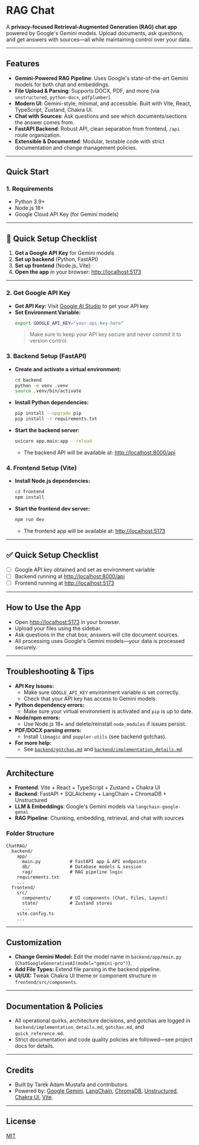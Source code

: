 # RAG Chat

A **privacy-focused Retrieval-Augmented Generation (RAG) chat app** powered by Google's Gemini models. Upload documents, ask questions, and get answers with sources—all while maintaining control over your data.

---

## Features

- **Gemini-Powered RAG Pipeline**: Uses Google's state-of-the-art Gemini models for both chat and embeddings.
- **File Upload & Parsing**: Supports DOCX, PDF, and more (via `unstructured`, `python-docx`, `pdfplumber`).
- **Modern UI**: Gemini-style, minimal, and accessible. Built with Vite, React, TypeScript, Zustand, Chakra UI.
- **Chat with Sources**: Ask questions and see which documents/sections the answer comes from.
- **FastAPI Backend**: Robust API, clean separation from frontend, `/api` route organization.
- **Extensible & Documented**: Modular, testable code with strict documentation and change management policies.

---

## Quick Start

### 1. **Requirements**
- Python 3.9+
- Node.js 18+
- Google Cloud API Key (for Gemini models)

---

## 🚀 Quick Setup Checklist

1. **Get a Google API Key** for Gemini models
2. **Set up backend** (Python, FastAPI)
3. **Set up frontend** (Node.js, Vite)
4. **Open the app** in your browser: [http://localhost:5173](http://localhost:5173)

---

### 2. Get Google API Key
- **Get API Key:** Visit [Google AI Studio](https://makersuite.google.com/app/apikey) to get your API key
- **Set Environment Variable:**
  ```bash
  export GOOGLE_API_KEY="your-api-key-here"
  ```
  > Make sure to keep your API key secure and never commit it to version control.

### 3. Backend Setup (FastAPI)
- **Create and activate a virtual environment:**
  ```bash
  cd backend
  python -m venv .venv
  source .venv/bin/activate
  ```
- **Install Python dependencies:**
  ```bash
  pip install --upgrade pip
  pip install -r requirements.txt
  ```
- **Start the backend server:**
  ```bash
  uvicorn app.main:app --reload
  ```
  - The backend API will be available at: [http://localhost:8000/api](http://localhost:8000/api)

### 4. Frontend Setup (Vite)
- **Install Node.js dependencies:**
  ```bash
  cd frontend
  npm install
  ```
- **Start the frontend dev server:**
  ```bash
  npm run dev
  ```
  - The frontend app will be available at: [http://localhost:5173](http://localhost:5173)

---

## ✅ Quick Setup Checklist
- [ ] Google API key obtained and set as environment variable
- [ ] Backend running at [http://localhost:8000/api](http://localhost:8000/api)
- [ ] Frontend running at [http://localhost:5173](http://localhost:5173)

---

## How to Use the App
- Open [http://localhost:5173](http://localhost:5173) in your browser.
- Upload your files using the sidebar.
- Ask questions in the chat box; answers will cite document sources.
- All processing uses Google's Gemini models—your data is processed securely.

---

## Troubleshooting & Tips
- **API Key Issues:**
  - Make sure `GOOGLE_API_KEY` environment variable is set correctly.
  - Check that your API key has access to Gemini models.
- **Python dependency errors:**
  - Make sure your virtual environment is activated and `pip` is up to date.
- **Node/npm errors:**
  - Use Node.js 18+ and delete/reinstall `node_modules` if issues persist.
- **PDF/DOCX parsing errors:**
  - Install `libmagic` and `poppler-utils` (see backend gotchas).
- **For more help:**
  - See [`backend/gotchas.md`](backend/app/gotchas.md) and [`backend/implementation_details.md`](backend/app/implementation_details.md).

---

## Architecture

- **Frontend**: Vite + React + TypeScript + Zustand + Chakra UI
- **Backend**: FastAPI + SQLAlchemy + LangChain + ChromaDB + Unstructured
- **LLM & Embeddings**: Google's Gemini models via `langchain-google-genai`
- **RAG Pipeline**: Chunking, embedding, retrieval, and chat with sources

### Folder Structure
```
ChatRAG/
  backend/
    app/
      main.py           # FastAPI app & API endpoints
      db/               # Database models & session
      rag/              # RAG pipeline logic
    requirements.txt
    ...
  frontend/
    src/
      components/       # UI components (Chat, Files, Layout)
      state/            # Zustand stores
      ...
    vite.config.ts
    ...
```

---

## Customization
- **Change Gemini Model:** Edit the model name in `backend/app/main.py` (`ChatGoogleGenerativeAI(model="gemini-pro")`).
- **Add File Types:** Extend file parsing in the backend pipeline.
- **UI/UX:** Tweak Chakra UI theme or component structure in `frontend/src/components`.

---

## Documentation & Policies
- All operational quirks, architecture decisions, and gotchas are logged in `backend/implementation_details.md`, `gotchas.md`, and `quick_reference.md`.
- Strict documentation and code quality policies are followed—see project docs for details.

---

## Credits
- Built by Tarek Adam Mustafa and contributors.
- Powered by: [Google Gemini](https://deepmind.google/technologies/gemini/), [LangChain](https://github.com/langchain-ai/langchain), [ChromaDB](https://www.trychroma.com/), [Unstructured](https://unstructured.io/), [Chakra UI](https://chakra-ui.com/), [Vite](https://vitejs.dev/).

---

## License
[MIT](LICENSE)
